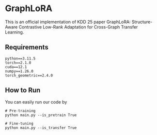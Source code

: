 # GraphLoRA
This is an official implementation of KDD 25 paper GraphLoRA: Structure-Aware Contrastive Low-Rank Adaptation for Cross-Graph Transfer Learning.

## Requirements
```
python==3.11.5
torch==2.1.0
cuda==12.1
numpy==1.26.0
torch_geometric==2.4.0
```

## How to Run
You can easily run our code by

```
# Pre-training
python main.py --is_pretrain True

# Fine-tuning
python main.py --is_transfer True
```
